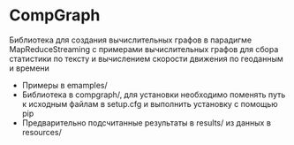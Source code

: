 # CompGraph


Библиотека для создания вычислительных графов в парадигме MapReduceStreaming с примерами вычислительных графов для сбора статистики по тексту и вычислением скорости движения по геоданным и времени

- Примеры в emamples/
- Библиотека в compgraph/, для установки необходимо поменять путь к исходным файлам в setup.cfg и выполнить установку с помощью pip
- Предварительно подсчитанные результаты в results/ из данных в resources/
